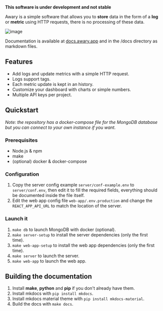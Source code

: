 **This software is under development and not stable**
  
Awary is a simple software that allows you to **store** data in the form of a **log** or **metric**
using HTTP requests, there is no processing of these data.  
  
![image](https://github.com/xesnault/awary/assets/22960612/99851416-adb8-44ff-9927-1d992c7795ed)

Documentation is available at [docs.awary.app](https://docs.awary.app) and in the /docs directory as
markdown files.

## Features

- Add logs and update metrics with a simple HTTP request.
- Logs support tags.
- Each metric update is kept in an history.
- Customize your dashboard with charts or simple numbers.
- Multiple API keys per project.

## Quickstart

*Note: the repository has a docker-compose file for the MongoDB database but you can connect to your own instance if you want.*

### Prerequisites

- Node.js & npm
- make
- (optional) docker & docker-compose

### Configuration

1. Copy the server config example `server/conf-example.env` to `server/conf.env`, then edit it to fill the required fields, everything should be documented inside the file itself.
2. Edit the web app config file `web-app/.env.production` and change the `REACT_APP_API_URL` to match the location of the server.

### Launch it

1. `make db` to launch MongoDB with docker (optional).
2. `make server-setup` to install the server dependencies (only the first time).
3. `make web-app-setup` to install the web app dependencies (only the first time).
4. `make server` to launch the server.
5. `make web-app` to launch the web app.

## Building the documentation

1. Install **make**, **python** and **pip** if you don't already have them.
2. Install mkdocs with `pip install mkdocs`.
3. Install mkdocs material theme with `pip install mkdocs-material`.
4. Build the docs with `make docs`.
